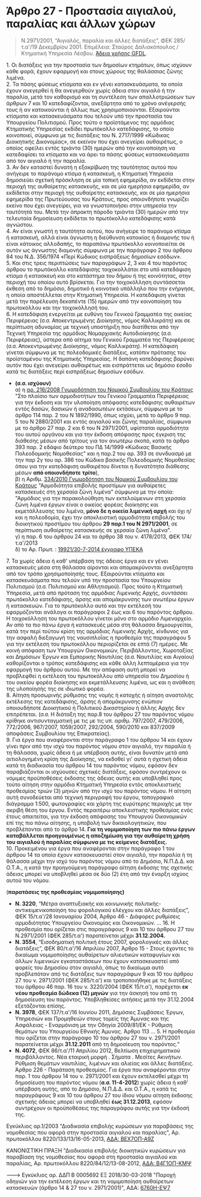 # Άρθρο 27 - Προστασία αιγιαλού, παραλίας και άλλων χώρων 

> Ν.2971/2001, “Αιγιαλός, παραλία και άλλες διατάξεις”, ΦΕΚ 285/τ.α'/19 Δεκεμβρίου 2001. Επιμέλεια: Σταύρος Δαλιακόπουλος / Κτηματική Υπηρεσία Λέσβου. [Άδεια χρήσης GFDL](http://www.gnu.org/licenses/fdl.html).

1\. Οι διατάξεις για την προστασία των δημοσίων κτημάτων, όπως ισχύουν κάθε φορά, έχουν εφαρμογή και στους χώρους της θαλάσσιας ζώνης λιμένα.  
2\. Τα πάσης φύσεως κτίσματα και εν γένει κατασκευάσματα, τα οποία έχουν ανεγερθεί ή θα ανεγερθούν χωρίς άδεια στον αιγιαλό ή την παραλία, μετά τον καθορισμό και τη συντέλεση των απαλλοτριώσεων των άρθρων 7 και 10 κατεδαφίζονται, ανεξάρτητα από το χρόνο ανέγερσής τους ή αν κατοικούνται ή άλλως πως χρησιμοποιούνται. Εξαιρούνται κτίσματα και κατασκευάσματα που τελούν υπό την προστασία του Υπουργείου Πολιτισμού. Προς τούτο ο προϊστάμενος της αρμόδιας Κτηματικής Υπηρεσίας εκδίδει πρωτόκολλο κατεδάφισης, το οποίο κοινοποιεί, σύμφωνα με τις διατάξεις του Ν. 2717/1999 «Κώδικας Διοικητικής Δικονομίας», σε εκείνον που έχει ανεγείρει αυθαιρέτως, ο οποίος οφείλει εντός τριάντα (30) ημερών από την κοινοποίηση να κατεδαφίσει τα κτίσματα και να άρει τα πάσης φύσεως κατασκευάσματα από τον αιγιαλό ή την παραλία.  
3\. Αν δεν καταστεί δυνατή η εξακρίβωση της ταυτότητας αυτού που ανήγειρε το παράνομο κτίσμα ή κατασκευή, η Κτηματική Υπηρεσία δημοσιεύει σχετική πρόσκληση σε μία τοπική εφημερίδα, αν εκδίδεται στην περιοχή της αυθαίρετης κατασκευής, και σε μία ημερήσια εφημερίδα, αν εκδίδεται στην περιοχή της αυθαίρετης κατασκευής, και σε μία ημερήσια εφημερίδα της Πρωτεύουσας του Κράτους, προς οποιονδήποτε γνωρίζει εκείνο που έχει ανεγείρει, για να γνωστοποιήσει στην υπηρεσία την ταυτότητά του. Μετά την άπρακτη πάροδο τριάντα (30) ημερών από την τελευταία δημοσίευση εκδίδεται το πρωτόκολλο κατεδάφισης κατά αγνώστου.  
4\. Αν είναι γνωστή η ταυτότητα αυτού, που ανήγειρε το παράνομο κτίσμα ή κατασκευή, αλλά είναι άγνωστη η διεύθυνση κατοικίας ή διαμονής του ή είναι κάτοικος αλλοδαπής, το παραπάνω πρωτόκολλο κοινοποιείται σε αυτόν ως άγνωστης διαμονής σύμφωνα με την παράγραφο 2 του άρθρου 84 του Ν.Δ. 356/1974 «Περί Κώδικος εισπράξεως δημοσίων εσόδων».  
5\. Και στις τρεις περιπτώσεις των παραγράφων 2, 3 και 4 του παρόντος άρθρου το πρωτόκολλο κατεδάφισης τοιχοκολλάται στο υπό κατεδάφιση κτίσμα ή κατασκευή και στο κατάστημα του δήμου ή της κοινότητας, στην περιοχή του οποίου αυτό βρίσκεται. Για την τοιχοκόλληση συντάσσεται έκθεση από το δημόσιο, δημοτικό ή κοινοτικό υπάλληλο που την ενήργησε, η οποία αποστέλλεται στην Κτηματική Υπηρεσία. Η κατεδάφιση γίνεται μετά την παρέλευση δεκαπέντε (15) ημερών από την κοινοποίηση του πρωτοκόλλου και την τοιχοκόλλησή του.  
6\. Η κατεδάφιση ενεργείται με ευθύνη του Γενικού Γραμματέα της οικείας Περιφέρειας (σ.σ. Αποκεντρωμένης Διοίκησης, νόμος Καλλικράτη) και σε περίπτωση αδυναμίας με τεχνική υποστήριξη που διατίθεται από την Τεχνική Υπηρεσία της αρμόδιας Νομαρχιακής Αυτοδιοίκησης (σ.σ. Περιφέρειας), ύστερα από αίτημα του Γενικού Γραμματέα της Περιφέρειας (σ.σ. Αποκεντρωμένης Διοίκησης, νόμος Καλλικράτη). Η κατεδάφιση γίνεται σύμφωνα με τις πολεοδομικές διατάξεις, κατόπιν πρότασης του προϊσταμένου της Κτηματικής Υπηρεσίας. Η δαπάνη κατεδάφισης βαρύνει αυτόν που έχει ανεγείρει αυθαιρέτως και εισπράττεται ως δημόσιο έσοδο κατά τις διατάξεις περί εισπράξεως δημοσίων εσόδων. 

- **(σ.σ. ισχύουν)**  
α) η [αρ. 216/2008 Γνωμοδότηση του Νομικού Συμβουλίου του Κράτους](http://www.nsk.gov.gr/webnsk/gnwmodothsh.jsp?gnid=652) "Στο πλαίσιο των αρμοδιοτήτων του Γενικού Γραμματέα Περιφέρειας για την έκδοση και την υλοποίηση απόφασης κατεδάφισης αυθαιρέτων εντός δασών, δασικών ή αναδασωτέων εκτάσεων, σύμφωνα με το άρθρο 114 παρ. 2 του Ν 1892/1990, όπως ισχύει, μετά το άρθρο 9 παρ. 5 του Ν 2880/2001 και εντός αιγιαλού και ζώνης παραλίας, σύμφωνα με το άρθρο 27 παρ. 2 και 6 του Ν 2971/2001, υφίσταται αρμοδιότητα του αυτού οργάνου και για την έκδοση απόφασης προς έγκριση της διάθεσης μέσων από τρίτους για τον ανωτέρω σκοπό, κατά το άρθρο 393 παρ. 2 εδάφιο δεύτερο του ΠΔ 14/1999 «Κώδικας Βασικής Πολεοδομικής Νομοθεσίας" και η παρ.2 του αρ. 393 σε συνδυασμό με την παρ 2γ του αρ. 386 του Κώδικα βασικής Πολεοδομικής Νομοθεσίας όπου για την κατεδάφιση αυθαιρέτου δίνεται η δυνατότητα διάθεσης μέσων **από οποιονδήποτε τρίτο**),  
β) η Αριθμ. [334/2010 Γνωμοδότηση του Νομικού Συμβουλίου του Κράτους](http://www.nsk.gov.gr/webnsk/gnwmodothsh.jsp?gnid=113733) "Αρμοδιότητα επιβολής προστίμων για αυθαίρετες κατασκευές στη χερσαία ζώνη λιμένα" σύμφωνα με την οποία: "Αρμόδιος για την παρακολούθηση των εκτελούμενων στη χερσαία ζώνη λιμένα έργων είναι ο οικείος φορέας διοίκησης και εκμετάλλευσης του λιμένα, **μόνο δε η οικεία λιμενική αρχή** και όχι η/και η πολεοδομία, έχει την αποκλειστική αρμοδιότητα επιβολής του διοικητικού προστίμου του άρθρου **29 παρ.1 του Ν 2971/2001**, σε περίπτωση αυθαίρετης κατασκευής σε χερσαία ζώνη λιμένα".  
γ) η παρ. 6 του άρθρου 24 και το άρθρο 38 του ν. 4178/2013, ΦΕΚ 174/τ.α'/2013  
δ) το Αρ. Πρωτ. : [19921/30-7-2014 έγγραφο ΥΠΕΚΑ](https://mega.nz/#!H0xWGZZK!SffeRkfiaSWAGY7Cryq0qrSoMi_NqyVLu2gSAIaAJsw)

7\. Τα χωρίς άδεια ή καθ' υπέρβαση της άδειας έργα και εν γένει κατασκευές μέσα στη θάλασσα αίρονται και απομακρύνονται ανεξάρτητα από τον τρόπο χρησιμοποίησής τους. Εξαιρούνται κτίσματα και κατασκευάσματα που τελούν υπό την προστασία του Υπουργείου Πολιτισμού (σ.σ. Πολιτισμού και Αθλητισμού). Προς τούτο η Κτηματική Υπηρεσία, μετά από πρόταση της αρμόδιας Λιμενικής Αρχής, συντάσσει πρωτόκολλο κατεδάφισης, άρσης και απομάκρυνσης των ανωτέρω έργων ή κατασκευών. Για το πρωτόκολλο αυτό και την εκτέλεσή του εφαρμόζονται ανάλογα οι παράγραφοι 2 έως και 6 του παρόντος άρθρου. Η τοιχοκόλληση του πρωτοκόλλου γίνεται μόνο στο αρμόδιο Λιμεναρχείο. Αν από τα πιο πάνω έργα ή κατασκευές μέσα στη θάλασσα δημιουργείται, κατά την περί τούτου κρίση της αρμόδιας Λιμενικής Αρχής, κίνδυνος για την ασφαλή διεξαγωγή της ναυσιπλοΐας η προθεσμία της παραγράφου 5 για την εκτέλεση του πρωτοκόλλου περιορίζεται σε επτά (7) ημέρες. Με κοινή απόφαση των Υπουργών Οικονομικών, Περιβάλλοντος, Χωροταξίας και Δημόσιων Έργων και Εμπορικής Ναυτιλίας (σ.σ. Ναυτιλίας και Αιγαίου) καθορίζονται ο τρόπος κατεδάφισης και κάθε άλλη λεπτομέρεια για την εφαρμογή του άρθρου αυτού. Με την απόφαση αυτή μπορεί να προβλεφθεί η εκτέλεση του πρωτοκόλλου από υπηρεσία του Δημοσίου ή του οικείου φορέα διοίκησης και εκμετάλλευσης λιμένα, ως και η ανάθεση της υλοποίησής της σε ιδιωτικό φορέα.  
8\. Αίτηση προσωρινής ρύθμισης της νομής ή κατοχής ή αίτηση αναστολής εκτέλεσης της κατεδάφισης, άρσης ή απομάκρυνσης ενώπιον οποιουδήποτε Διοικητικού ή Πολιτικού Δικαστηρίου ή άλλης Αρχής δεν επιτρέπεται. (σ.σ. Η διάταξη της παρ.8 του άρθρου 27 του παρόντος νόμου κρίθηκε αντισυνταγματική με τις με τις υπ. αριθμ. 797/2007, 479/2006, 772/2006, 967/2007, 1059/2007, 292/2004, 590/2010 και 837/2009 αποφάσεις Συμβουλίου της Επικρατείας).  
9\. Για έργα που αναφέρονται στην παράγραφο 1 του άρθρου 14 και έχουν γίνει πριν από την ισχύ του παρόντος νόμου στον αιγιαλό, την παραλία ή τη θάλασσα, χωρίς άδεια ή με υπέρβαση αυτής, είναι δυνατόν μετά από αιτιολογημένη κρίση της Διοίκησης, να εκδοθεί γι' αυτά η σχετική άδεια κατά τη διαδικασία του άρθρου 14 του παρόντος νόμου, εφόσον δεν παραβιάζονται οι ισχύουσες σχετικές διατάξεις, εφόσον συντρέχουν οι νόμιμες προϋποθέσεις έκδοσης της άδειας αυτής και υποβληθεί προς τούτο αίτηση στην αρμόδια Κτηματική Υπηρεσία εντός αποκλειστικής προθεσμίας τριών (3) μηνών από την ισχύ του παρόντος νόμου. Η αίτηση αυτή συνοδεύεται από τεχνική περιγραφή του έργου, τοπογραφικό διάγραμμα 1:500, φωτογραφίες και χάρτη της ευρύτερης περιοχής με την ακριβή θέση του έργου. Εντός περαιτέρω αποκλειστικής προθεσμίας ενός έτους απαιτείται, για την έκδοση απόφασης του Υπουργού Οικονομικών επί της πιο πάνω αίτησης, η υποβολή των δικαιολογητικών, που προβλέπονται από το άρθρο 14\. **Για τη νομιμοποίηση των πιο πάνω έργων καταβάλλεται προηγουμένως η αποζημίωση για την αυθαίρετη χρήση του αιγιαλού ή παραλίας σύμφωνα με τις κείμενες διατάξεις.**  
10\. Προκειμένου για έργα που αναφέρονται στην παράγραφο 1 του άρθρου 14 τα οποία έχουν κατασκευαστεί στον αιγιαλό, την παραλία ή τη θάλασσα μέχρι την ισχύ του παρόντος νόμου από το Δημόσιο, Ν.Π.Δ.Δ. και Ο.Τ.Α., η κατά την προηγούμενη παράγραφο αίτηση έκδοσης της σχετικής άδειας μπορεί να υποβληθεί μέσα σε δύο (2) έτη από την έναρξη ισχύος αυτού του νόμου.

(**παρατάσεις της προθεσμίας νομιμοποίησης)**
- **Ν. 3220**, “Μέτρα αναπτυξιακής και κοινωνικής πολιτικής-αντικειμενικοποίηση του φορολογικού ελέγχου και άλλες διατάξεις”, ΦΕΚ 15/τ.α'/28 Ιανουαρίου 2004, 
Άρθρο 46 - Διάφορες ρυθμίσεις αρμοδιότητας Υπουργείου Οικονομίας και Οικονομικών. ... 
16\. Η προθεσμία που ορίζεται στις παραγράφους 9 και 10 του άρθρου 27 του Ν.2971/2001 (ΦΕΚ 285/τ.α') παρατείνεται μέχρι **31.12.2004.**  
- **Ν. 3554**, “Εισοδηματική πολιτική έτους 2007, φορολογικές και άλλες διατάξεις”, ΦΕΚ 80/τ.α'/16 Απριλίου 2007, 
Άρθρο 15 - Στους έχοντες το δικαίωμα νομιμοποίησης αυθαίρετων αλιευτικών καταφυγίων και άλλων λιμενικών εγκαταστάσεων που έχουν κατασκευαστεί από φορείς του Δημοσίου στον αιγιαλό, όπως το δικαίωμα αυτό προβλεπόταν από τις διατάξεις των παραγράφων 9 και 10 του άρθρου 27 του ν. 2971/2001 (ΦΕΚ 285/τ.α') και τροποποιήθηκε με τις διατάξεις του άρθρου 46 παρ. 16 του ν. 3220/2004 (ΦΕΚ 15/τ.α'), παρέχεται **εκ νέου προθεσμία δώδεκα (12) μηνών** για την άσκησή του από τη δημοσίευση του παρόντος. Υποβληθείσες αιτήσεις μετά την 31.12.2004 εξετάζονται επίσης.  
- **Ν. 3978**, ΦΕΚ 137/τ.α'/16 Ιουνίου 2011, Δημόσιες Συμβάσεις Έργων, Υπηρεσιών και Προμηθειών στους τομείς της Άμυνας και της Ασφάλειας - Εναρμόνιση με την Οδηγία 2009/81/ΕΚ - Ρύθμιση θεμάτων του Υπουργείου Εθνικής Άμυνας. 
Άρθρο 113 ... 5\. Η προθεσμία που ορίζεται στην παράγραφο 10 του άρθρου 27 του ν. 2971/2001 παρατείνεται μέχρι **31.12.2011** από τη δημοσίευση του παρόντος.”  
- **Ν. 4072**, ΦΕΚ 86/τ.α'/11 Απριλίου 2012, Βελτίωση επιχειρηματικού περιβάλλοντος. Νέα εταιρική μορφή . Σήματα . Μεσίτες Ακινήτων. Ρύθμιση θεμάτων ναυτιλίας, λιμένων και αλιείας και άλλες διατάξεις. 
Άρθρο 226 - Παράταση προθεσμίας. Για έργα που αναφέρονται στην παρ. 1 του άρθρου 14 του ν. 2971/2001 και έχουν εκτελεσθεί μέχρι τη δημοσίευση του παρόντος νόμου (**σ.σ. 11-4-2012**) χωρίς άδεια ή καθ' υπέρβαση αυτής, από το Δημόσιο, Ν.Π.Δ.Δ. και Ο.Τ.Α., η κατά τις παραγράφους 9 και 10 του άρθρου 27 του ίδιου νόμου αίτηση έκδοσης σχετικής άδειας μπορεί να υποβληθεί **έως 31.12.2013**, εφόσον συντρέχουν οι προϋποθέσεις της παραγράφου αυτής για την έκδοσή της.

Εγκύκλιος αρ.1/2003 "Διαδικασία επιβολής κυρώσεων για παραβάσεις της νομοθεσίας που αφορά στην προστασία αιγιαλού και παραλίας", Αρ. πρωτοκόλλου 8220/133/13/16-05-2013, [ΑΔΑ: ΒΕΧ7ΟΠ-Α9Ζ](https://diavgeia.gov.gr/decision/view/ΒΕΧ7ΟΠ-Α9Ζ)

ΚΑΝΟΝΙΣΤΙΚΗ ΠΡΑΞΗ "Διαδικασία επιβολής διοικητικών κυρώσεων για παραβίαση της νομοθεσίας που αφορά στη προστασία αιγιαλού και παραλίας, Αρ. πρωτοκόλλου 8220/84/12/13-08-2012, [ΑΔΑ: Β4Γ1ΟΠ-ΚΜΨ](https://diavgeia.gov.gr/decision/view/Β4Γ1ΟΠ-ΚΜΨ)

---> Εγκύκλιος αρ. ΔΔΠ Β 0005692 ΕΞ 2018/30-03-2018 "Παροχή οδηγιών για την εκτέλεση έργων και τη νομιμοποίηση αυθαίρετων κατασκευών (άρθρο 14 & 27 του ν. 2971/2001)", ΑΔΑ: [6760Η-ΕΨ7](https://diavgeia.gov.gr/decision/view/6760Η-ΕΨ7)

